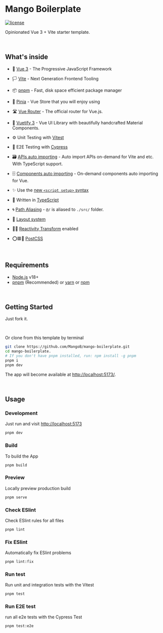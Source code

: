 # Mango Boilerplate
[![license](https://img.shields.io/badge/license-MIT-green.svg)](https://github.com/MangoB/mango-boilerplate/blob/main/LICENSE.md)

Opinionated Vue 3 + Vite starter template.

<br>

## What's inside

- 🎑 [Vue 3](https://vuejs.org/) - The Progressive JavaScript Framework

- 🏳️ [Vite](https://vitejs.dev/) - Next Generation Frontend Tooling

- 📦 [pnpm](https://pnpm.io/) - Fast, disk space efficient package manager

- 🍍 [Pinia](https://pinia.vuejs.org/) - Vue Store that you will enjoy using

- 🛣️ [Vue Router](https://router.vuejs.org/) - The official router for Vue.js.

- 🎨 [Vuetify 3](https://next.vuetifyjs.com/en/) - Vue UI Library with beautifully handcrafted Material Components.

- ⚙️ Unit Testing with [Vitest](https://github.com/vitest-dev/vitest)

- 🌲 E2E Testing with [Cypress](https://cypress.io/)

- 🗃️ [APIs auto importing](https://github.com/antfu/unplugin-auto-import) - Auto import APIs on-demand for Vite and etc. With TypeScript support.

- 🗄️ [Components auto importing](https://github.com/antfu/unplugin-vue-components) - On-demand components auto importing for Vue.

- ✨ Use the [new `<script setup>` syntax](https://vuejs.org/api/sfc-script-setup.html#basic-syntax)

- 💪 Written in [TypeScript](https://vuejs.org/guide/typescript/overview.html#using-vue-with-typescript)

- 🌀 [Path Aliasing](./vite.config.ts) - `@/` is aliased to `./src/` folder.

- 🍱 [Layout system](./src/layouts)

- 🤙🏻 [Reactivity Transform](https://vuejs.org/guide/extras/reactivity-transform.html) enabled

- ⭕🟥🔺 [PostCSS](https://postcss.org/)

<br>

## Requirements

- [Node.js](https://nodejs.org/) v18+
- [pnpm](https://pnpm.io/installation) (Recommended) or [yarn](https://classic.yarnpkg.com/lang/en/docs/install/#mac-stable) or [npm](https://docs.npmjs.com/downloading-and-installing-node-js-and-npm)

<br>

## Getting Started

Just fork it.

<br>

Or clone from this template by terminal

```bash
git clone https://github.com/MangoB/mango-boilerplate.git
cd mango-boilerplate.
# If you don't have pnpm installed, run: npm install -g pnpm
pnpm i 
pnpm dev
```

The app will become available at [http://localhost:5173/](http://localhost:5173/).

<br>

## Usage

### Development

Just run and visit [http://localhost:5173](http://localhost:5173)

```bash
pnpm dev
```

### Build

To build the App

```bash
pnpm build
```

### Preview

Locally preview production build

```bash
pnpm serve
```

### Check ESlint

Check ESlint rules for all files

```bash
pnpm lint
```

### Fix ESlint

Automatically fix ESlint problems

```bash
pnpm lint:fix
```


### Run test

Run unit and integration tests with the Vitest

```bash
pnpm test
```


### Run E2E test

run all e2e tests with the Cypress Test

```bash
pnpm test:e2e
```
